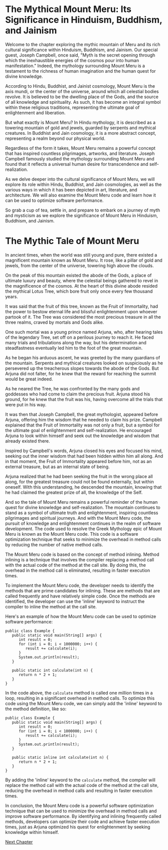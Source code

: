 # The Mythical Mount Meru: Its Significance in Hinduism, Buddhism, and Jainism

Welcome to the chapter exploring the mythic mountain of Meru and its rich cultural significance within Hinduism, Buddhism, and Jainism. Our special guest, Joseph Campbell, once said, "Myth is the secret opening through which the inexhaustible energies of the cosmos pour into human manifestation." Indeed, the mythology surrounding Mount Meru is a testament to the richness of human imagination and the human quest for divine knowledge.

According to Hindu, Buddhist, and Jainist cosmology, Mount Meru is the axis mundi, or the center of the universe, around which all celestial bodies revolve. It is believed to be the dwelling place of the Gods, and the source of all knowledge and spirituality. As such, it has become an integral symbol within these religious traditions, representing the ultimate goal of enlightenment and liberation.

But what exactly is Mount Meru? In Hindu mythology, it is described as a towering mountain of gold and jewels, guarded by serpents and mythical creatures. In Buddhist and Jain cosmology, it is a more abstract concept, representing a realm beyond our physical world.

Regardless of the form it takes, Mount Meru remains a powerful concept that has inspired countless pilgrimages, artworks, and literature. Joseph Campbell famously studied the mythology surrounding Mount Meru and found that it reflects a universal human desire for transcendence and self-realization.

As we delve deeper into the cultural significance of Mount Meru, we will explore its role within Hindu, Buddhist, and Jain cosmologies, as well as the various ways in which it has been depicted in art, literature, and architecture. We will also examine the Mount Meru code and learn how it can be used to optimize software performance.

So grab a cup of tea, settle in, and prepare to embark on a journey of myth and mysticism as we explore the significance of Mount Meru in Hinduism, Buddhism, and Jainism.
# The Mythic Tale of Mount Meru

In ancient times, when the world was still young and pure, there existed a magnificent mountain known as Mount Meru. It rose, like a pillar of gold and jewels, from the center of the universe, towering high above the clouds.
 
On the peak of this mountain existed the abode of the Gods, a place of ultimate luxury and beauty, where the celestial beings gathered to revel in the magnificence of the cosmos. At the heart of this divine abode resided the mythical Lotus Tree, which bore fruit only once every few thousand years.
 
It was said that the fruit of this tree, known as the Fruit of Immortality, had the power to bestow eternal life and blissful enlightenment upon whoever partook of it. The Tree was considered the most precious treasure in all the three realms, craved by mortals and Gods alike.
 
One such mortal was a young prince named Arjuna, who, after hearing tales of the legendary Tree, set off on a perilous journey to reach it. He faced many trials and tribulations along the way, but his determination and steadfastness eventually led him to the foot of the great mountain.
 
As he began his arduous ascent, he was greeted by the many guardians of the mountain. Serpents and mythical creatures looked on suspiciously as he persevered up the treacherous slopes towards the abode of the Gods. But Arjuna did not falter, for he knew that the reward for reaching the summit would be great indeed.
 
As he neared the Tree, he was confronted by the many gods and goddesses who had come to claim the precious fruit. Arjuna stood his ground, for he knew that the fruit was his, having overcome all the trials that were put in his way.
 
It was then that Joseph Campbell, the great mythologist, appeared before Arjuna, offering him the wisdom that he needed to claim his prize. Campbell explained that the Fruit of Immortality was not only a fruit, but a symbol for the ultimate goal of enlightenment and self-realization. He encouraged Arjuna to look within himself and seek out the knowledge and wisdom that already existed there. 
 
Inspired by Campbell's words, Arjuna closed his eyes and focused his mind, seeking out the inner wisdom that had been hidden within him all along. And in that moment, the Fruit of Immortality appeared before him, not as an external treasure, but as an internal state of being.
 
Arjuna realized that he had been seeking the fruit in the wrong place all along, for the greatest treasure could not be found externally, but within oneself. With this understanding, he descended the mountain, knowing that he had claimed the greatest prize of all, the knowledge of the Self.
 
And so the tale of Mount Meru remains a powerful reminder of the human quest for divine knowledge and self-realization. The mountain continues to stand as a symbol of ultimate truth and enlightenment, inspiring countless pilgrimages and spiritual journeys. And with the Mount Meru code, the pursuit of knowledge and enlightenment continues in the realm of software development.
The code used to resolve the Greek Mythology epic of Mount Meru is known as the Mount Meru code. This code is a software optimization technique that seeks to minimize the overhead in method calls by reducing the number of native method calls.

The Mount Meru code is based on the concept of method inlining. Method inlining is a technique that involves the compiler replacing a method call with the actual code of the method at the call site. By doing this, the overhead in the method call is eliminated, resulting in faster execution times.

To implement the Mount Meru code, the developer needs to identify the methods that are prime candidates for inlining. These are methods that are called frequently and have relatively simple code. Once the methods are identified, the developer can use the 'inline' keyword to instruct the compiler to inline the method at the call site.

Here's an example of how the Mount Meru code can be used to optimize software performance:

```
public class Example {
   public static void main(String[] args) {
      int result = 0;
      for (int i = 0; i < 1000000; i++) {
         result += calculate(i);
      }
      System.out.println(result);
   }
   
   public static int calculate(int n) {
      return n * 2 + 1;
   }
}
```

In the code above, the `calculate` method is called one million times in a loop, resulting in a significant overhead in method calls. To optimize this code using the Mount Meru code, we can simply add the 'inline' keyword to the method definition, like so:

```
public class Example {
   public static void main(String[] args) {
      int result = 0;
      for (int i = 0; i < 1000000; i++) {
         result += calculate(i);
      }
      System.out.println(result);
   }
   
   public static inline int calculate(int n) {
      return n * 2 + 1;
   }
}
```

By adding the 'inline' keyword to the `calculate` method, the compiler will replace the method call with the actual code of the method at the call site, reducing the overhead in method calls and resulting in faster execution times.

In conclusion, the Mount Meru code is a powerful software optimization technique that can be used to minimize the overhead in method calls and improve software performance. By identifying and inlining frequently called methods, developers can optimize their code and achieve faster execution times, just as Arjuna optimized his quest for enlightenment by seeking knowledge within himself.


[Next Chapter](02_Chapter02.md)